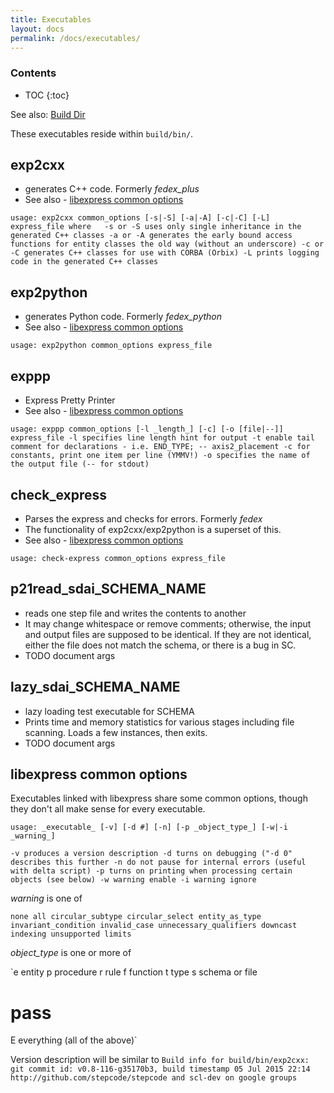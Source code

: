 ```yaml
---
title: Executables
layout: docs
permalink: /docs/executables/
---
```


### Contents
* TOC
{:toc}

See also: [Build Dir](/docs/build_dir/)

These executables reside within `build/bin/`.

## exp2cxx
- generates C++ code. Formerly *fedex_plus*
- See also - [libexpress common options](#libexpress-common-options)

`usage: exp2cxx common_options [-s|-S] [-a|-A] [-c|-C] [-L] express_file
where   -s or -S uses only single inheritance in the generated C++ classes
        -a or -A generates the early bound access functions for entity classes the old way (without an underscore)
        -c or -C generates C++ classes for use with CORBA (Orbix)
        -L prints logging code in the generated C++ classes
`

## exp2python
- generates Python code. Formerly *fedex_python*
- See also - [libexpress common options](#libexpress-common-options)

`usage: exp2python common_options express_file`

## exppp
- Express Pretty Printer
- See also - [libexpress common options](#libexpress-common-options)

`usage: exppp common_options [-l _length_] [-c] [-o [file|--]] express_file
        -l specifies line length hint for output
        -t enable tail comment for declarations - i.e. END_TYPE; -- axis2_placement
        -c for constants, print one item per line (YMMV!)
        -o specifies the name of the output file (-- for stdout)
`

## check_express
- Parses the express and checks for errors. Formerly *fedex*
-   The functionality of exp2cxx/exp2python is a superset of this.
- See also - [libexpress common options](#libexpress-common-options)

`usage: check-express common_options express_file`

## p21read_sdai_SCHEMA_NAME
- reads one step file and writes the contents to another
- It may change whitespace or remove comments; otherwise, the input and output files are supposed to be identical. If they are not identical, either the file does not match the schema, or there is a bug in SC.
- TODO document args

## lazy_sdai_SCHEMA_NAME
- lazy loading test executable for SCHEMA
- Prints time and memory statistics for various stages including file scanning. Loads a few instances, then exits.
- TODO document args

## libexpress common options
Executables linked with libexpress share some common options, though they don't all make sense for every executable.

`usage: _executable_ [-v] [-d #] [-n] [-p _object_type_] [-w|-i _warning_]`

`-v produces a version description
-d turns on debugging ("-d 0" describes this further
-n do not pause for internal errors (useful with delta script)
-p turns on printing when processing certain objects (see below)
-w warning enable
-i warning ignore`

_warning_ is one of

`none
all
circular_subtype
circular_select
entity_as_type
invariant_condition
invalid_case
unnecessary_qualifiers
downcast
indexing
unsupported
limits`

_object_type_ is one or more of

`e       entity
p       procedure
r       rule
f       function
t       type
s       schema or file
#       pass #
E       everything (all of the above)`

Version description will be similar to
`Build info for build/bin/exp2cxx: git commit id: v0.8-116-g35170b3, build timestamp 05 Jul 2015 22:14
http://github.com/stepcode/stepcode and scl-dev on google groups
`